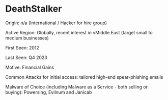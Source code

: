 # DeathStalker

Origin: n/a (International / Hacker for hire group)

Active Region: Globally, recent interest in vMiddle East (target small to medium businesses)

First Seen: 2012

Last Seen: Q4 2023

Motive: Financial Gains

Common Attacks for initial access: tailored high-end spear-phishing emails

Malware of Choice (including Malware as a Service - both selling or buying): Powersing, Evilnum and Janicab
